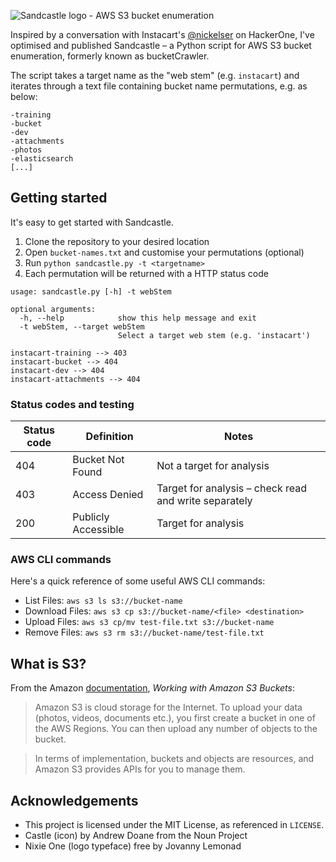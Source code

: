 ![Sandcastle logo - AWS S3 bucket enumeration](https://cloud.githubusercontent.com/assets/4115778/24827505/eab7322a-1c42-11e7-96f3-dbc772da5f10.png)

Inspired by a conversation with Instacart's [@nickelser](https://github.com/nickelser) on HackerOne, I've optimised and published Sandcastle – a Python script for AWS S3 bucket enumeration, formerly known as bucketCrawler.

The script takes a target name as the "web stem" (e.g. `instacart`) and iterates through a text file containing bucket name permutations, e.g. as below:

```
-training
-bucket
-dev
-attachments
-photos
-elasticsearch
[...]
```
## Getting started
It's easy to get started with Sandcastle. 
1. Clone the repository to your desired location
2. Open `bucket-names.txt` and customise your permutations (optional)
3. Run `python sandcastle.py -t <targetname>`
4. Each permutation will be returned with a HTTP status code

```
usage: sandcastle.py [-h] -t webStem

optional arguments:
  -h, --help            show this help message and exit
  -t webStem, --target webStem
                        Select a target web stem (e.g. 'instacart')
```

```
instacart-training --> 403
instacart-bucket --> 404
instacart-dev --> 404
instacart-attachments --> 404
```

### Status codes and testing

| Status code        | Definition           | Notes  |
| ------------- | ------------- | -----|
| 404      | Bucket Not Found | Not a target for analysis |
| 403      | Access Denied      |   Target for analysis – check read and write separately |
| 200 | Publicly Accessible      |    Target for analysis  |

### AWS CLI commands
Here's a quick reference of some useful AWS CLI commands:
* List Files: `aws s3 ls s3://bucket-name`
* Download Files: `aws s3 cp s3://bucket-name/<file> <destination>`
* Upload Files: `aws s3 cp/mv test-file.txt s3://bucket-name`
* Remove Files: `aws s3 rm s3://bucket-name/test-file.txt`

## What is S3?
From the Amazon [documentation](http://docs.aws.amazon.com/AmazonS3/latest/dev/UsingBucket.html), *Working with Amazon S3 Buckets*:
> Amazon S3 is cloud storage for the Internet. To upload your data (photos, videos, documents etc.), you first create a bucket in one of the AWS Regions. You can then upload any number of objects to the bucket.

> In terms of implementation, buckets and objects are resources, and Amazon S3 provides APIs for you to manage them.

## Acknowledgements
* This project is licensed under the MIT License, as referenced in `LICENSE`.
* Castle (icon) by Andrew Doane from the Noun Project
* Nixie One (logo typeface) free by Jovanny Lemonad
